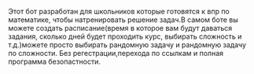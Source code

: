 Этот бот разработан для школьников которые готовятся к впр по математике, чтобы натренировать решение задач.В самом боте вы можете создать расписание(время в которое вам будут даваться задания, сколько дней будет проходить курс, выбирать сложность и т.д.)можете просто выбирать рандомную задачу и рандомную задачу по сложности.
Без регестрации,перехода по ссылкам и полная программа безопастности.

